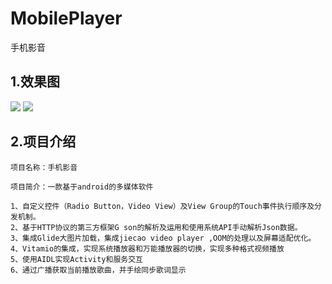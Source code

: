 # MobilePlayer
手机影音
## 1.效果图
![](gif/20170607140325_00_00_40__00_01_08.gif)
![](gif/20170607140928_00_00_00__00_00_30.gif)



## 2.项目介绍

	项目名称：手机影音

	项目简介：一款基于android的多媒体软件

	1、自定义控件（Radio Button，Video View）及View Group的Touch事件执行顺序及分发机制。
 	2、基于HTTP协议的第三方框架G son的解析及运用和使用系统API手动解析Json数据。
 	3、集成Glide大图片加载，集成jiecao video player ,OOM的处理以及屏幕适配优化。
 	4、Vitamio的集成，实现系统播放器和万能播放器的切换，实现多种格式视频播放
  	5、使用AIDL实现Activity和服务交互
	6、通过广播获取当前播放歌曲，并手绘同步歌词显示
